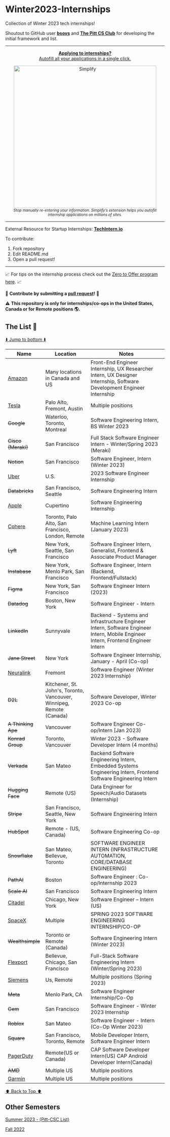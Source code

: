 # Winter2023-Internships
Collection of Winter 2023 tech internships!

Shoutout to GitHub user **[bsovs](https://github.com/bsovs)** and **[The Pitt CS Club](https://github.com/pittcsc)** for developing the initial framework and list.

---

<div align="center">
	<p>
		<a href="https://simplify.jobs/?invite=2d8fe25021b&utm_source=referral">
			<b>Applying to internships?</b>
			<br>
			Autofill all your applications in a single click.
			<br>
			<div>
				<img src="https://res.cloudinary.com/dpeo4xcnc/image/upload/v1636594918/simplify_pittcsc.png" width="450"  alt="Simplify">
			</div>
		</a>
		<sub><i>Stop manually re-entering your information. Simplify’s extension helps you autofill internship applications on millions of sites.</i></sub>
	</p>
</div>

---

External Resource for Startup Internships: **[TechIntern.io](https://www.techintern.io/student/signup?utm_source=BrandonSovran&group=BrandonSovran)**

To contribute:

 1. Fork repository
 2. Edit README.md
 3. Open a pull request!

---

📈 For tips on the internship process check out the [Zero to Offer program here](https://www.pittcs.wiki/zero-to-offer).  📈

🤗 **Contribute by submitting a [pull request](https://github.com/susam/gitpr#create-pull-request)!**  🤗

:warning: **This repository is only for internships/co-ops in the United States, Canada or for Remote positions :earth_americas:.**

## The List 👔

[⬇️ Jump to bottom ⬇️](#other-semesters)

| Name  |  Location | Notes |
|---|---|-------------|
| [Amazon](https://www.amazon.jobs/en/teams/internships-for-students?offset=0&result_limit=10&sort=relevant&category%5B%5D=software-development&country%5B%5D=USA&country%5B%5D=CAN&distanceType=Mi&radius=24km&latitude=&longitude=&loc_group_id=&loc_query=&base_query=&city=&country=&region=&county=&query_options=&) | Many locations in Canada and US | Front-End Engineer Internship, UX Researcher Intern, UX Designer Internship, Software Development Engineer Internship
| [Tesla](https://www.tesla.com/en_CA/careers/search/?country=US&query=software%20Internship%20spring) | Palo Alto, Fremont, Austin | Multiple positions |
| ~~Google~~ | Waterloo, Toronto, Montreal | Software Engineering Intern, BS Winter 2023
| ~~Cisco (Meraki)~~ | San Francisco | Full Stack Software Engineer Intern - Winter/Spring 2023 (Meraki)
| ~~Notion~~ | San Francisco | Software Engineer, Intern (Winter 2023)
| [Uber](https://university-uber.icims.com/jobs/116847/job) | U.S.| 2023 Software Engineer Internship |
| ~~Databricks~~ | San Francisco, Seattle | Software Engineering Intern |
| [Apple](https://jobs.apple.com/en-us/details/200389054/software-engineering-internship?team=STDNT) | Cupertino | Software Engineering Internship
| [Cohere](https://jobs.lever.co/cohere/2252200f-104f-4d95-840d-c1d9cbcfda9b) | Toronto, Palo Alto, San Francisco, London, Remote | Machine Learning Intern (January 2023)
| ~~Lyft~~ | New York, Seattle, San Francisco | Software Engineer Intern, Generalist, Frontend & Associate Product Manager
| ~~Instabase~~ | New York, Menlo Park, San Francisco | Software Engineer, Intern (Backend, Frontend/Fullstack)
| ~~Figma~~ | New York, San Francisco | Software Engineer Intern (2023)
| ~~Datadog~~ | Boston, New York | Software Engineer - Intern
| ~~LinkedIn~~ | Sunnyvale | Backend - Systems and Infrastructure Engineer Intern, Software Engineer Intern, Mobile Engineer Intern, Frontend Engineer Intern
| ~~Jane Street~~ | New York | Software Engineer Internship, January - April (Co-op)
| [Neuralink](https://boards.greenhouse.io/neuralink/jobs/5255513003) | Fremont | Software Engineer (Winter 2023 Internship)
| ~~D2L~~ | Kitchener, St. John's, Toronto, Vancouver, Winnipeg, Remote (Canada) | Software Developer, Winter 2023 Co-op
| ~~A Thinking Ape~~ | Vancouver | Software Engineer Co-op/Intern [Jan 2023)
| ~~Konrad Group~~ | Toronto, Vancouver | Winter 2023 - Software Developer Intern (4 months)
| ~~Verkada~~ | San Mateo | Backend Software Engineering Intern, Embedded Systems Engineering Intern, Frontend Software Engineering Intern
| ~~Hugging Face~~ | Remote (US) | Data Engineer for Speech/Audio Datasets (Internship)
| ~~Stripe~~ | San Francisco, Seattle, New York | Software Engineering Intern
| ~~HubSpot~~ | Remote - (US, Canada) | Software Engineering Co-op
| ~~Snowflake~~ | San Mateo, Bellevue, Toronto | SOFTWARE ENGINEER INTERN (INFRASTRUCTURE AUTOMATION, CORE/DATABASE ENGINEERING)
| ~~PathAI~~ | Boston | Software Engineer : Co-op/Internship 2023
| ~~Scale AI~~ | San Francisco | Software Engineering Intern
| [Citadel](https://www.citadel.com/careers/details/software-engineer-intern-us/) | Chicago, New York | Software Engineer – Intern (US)
| [SpaceX](https://boards.greenhouse.io/spacex/jobs/6366051002?gh_jid=6366051002) | Multiple | SPRING 2023 SOFTWARE ENGINEERING INTERNSHIP/CO-OP
| ~~Wealthsimple~~ | Toronto or Remote (Canada) | Software Engineering Intern (Winter 2023)
| [Flexport](https://boards.greenhouse.io/flexport/jobs/4527140/) | Bellevue, Chicago, San Francisco | Full-Stack Software Engineering Intern (Winter/Spring 2023)
| [Siemens](https://jobs.siemens.com/disw/jobs?page=1&experienceLevels=Recent%20College%20Graduate%7CStudent%20(Not%20Yet%20Graduated)) | Us, Remote | Multiple positions (Spring 2023)
| ~~Meta~~ | Menlo Park, CA | Software Engineer Internship/Co-Op |
| ~~Gem~~ | San Francisco | Software Engineer - Winter 2023 Internship
| ~~Roblox~~ | San Mateo | Software Engineer - Intern (Co-Op Winter 2023)
| ~~Square~~ | San Francisco, Toronto, Remote | Mobile Developer Intern, Software Engineer Intern
| [PagerDuty](https://careers.pagerduty.com/jobs/cap-software-developer-intern-winter-2023-united-states) | Remote(US or Canada) | CAP Software Developer Intern(US) CAP Android Developer Intern(Canada)
| ~~AMD~~ | Multiple US | Multiple positions
| [Garmin](https://careers.garmin.com/careers-home/jobs?page=1&keywords=intern&tags3=Intern&categories=Engineering) | Multiple US | Multiple positions

[⬆️ Back to Top ⬆️](#the-list-)

## Other Semesters

[Summer 2023 - (Pitt-CSC List)](https://github.com/pittcsc/Summer2023-Internships)

[Fall 2022](https://github.com/bsovs/Fall2022-Internships)
